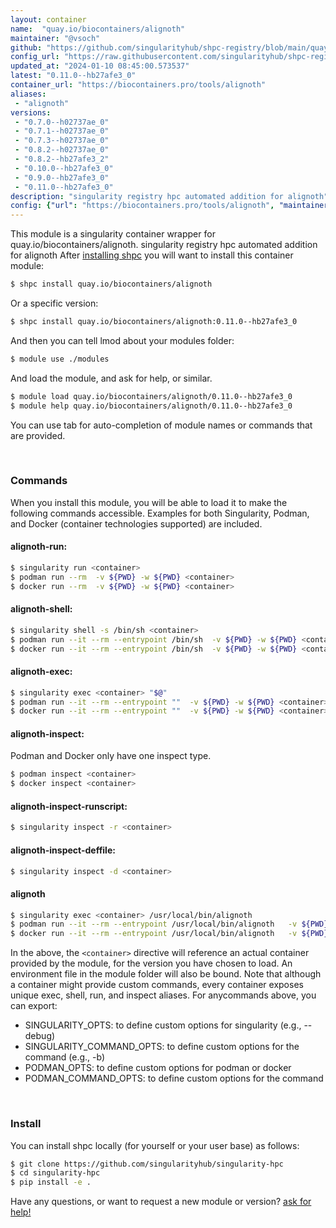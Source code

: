 ```yaml
---
layout: container
name:  "quay.io/biocontainers/alignoth"
maintainer: "@vsoch"
github: "https://github.com/singularityhub/shpc-registry/blob/main/quay.io/biocontainers/alignoth/container.yaml"
config_url: "https://raw.githubusercontent.com/singularityhub/shpc-registry/main/quay.io/biocontainers/alignoth/container.yaml"
updated_at: "2024-01-10 08:45:00.573537"
latest: "0.11.0--hb27afe3_0"
container_url: "https://biocontainers.pro/tools/alignoth"
aliases:
 - "alignoth"
versions:
 - "0.7.0--h02737ae_0"
 - "0.7.1--h02737ae_0"
 - "0.7.3--h02737ae_0"
 - "0.8.2--h02737ae_0"
 - "0.8.2--hb27afe3_2"
 - "0.10.0--hb27afe3_0"
 - "0.9.0--hb27afe3_0"
 - "0.11.0--hb27afe3_0"
description: "singularity registry hpc automated addition for alignoth"
config: {"url": "https://biocontainers.pro/tools/alignoth", "maintainer": "@vsoch", "description": "singularity registry hpc automated addition for alignoth", "latest": {"0.11.0--hb27afe3_0": "sha256:12c21ef3c25ea8adde9e4b7eb367d7f10443869e410692c32b1886dd8a1f174d"}, "tags": {"0.7.0--h02737ae_0": "sha256:4faa632928afff6b8b32b42890cde8c0f8e47a3432ed02d110432df8de51b1d9", "0.7.1--h02737ae_0": "sha256:03525a1c72f0bbfafc5f6d116a740c78673d14a2311894f2d1be4d916888bd24", "0.7.3--h02737ae_0": "sha256:386499b883965cb54e42aa13605cf1202a727968d6c23279024c05c95b5aee42", "0.8.2--h02737ae_0": "sha256:8989e1442c915b2b1516982d419774dffbf568531f00562bda4cf4b1f6cc9efe", "0.8.2--hb27afe3_2": "sha256:1e7f23b529513a2422981c3a6ef47c0a436c587fceac667ffc84d65ab1e06b4e", "0.10.0--hb27afe3_0": "sha256:e35811610b268d7f0cdc790ec4446d31d80014ccae2fb37c44fc9438de3e9a18", "0.9.0--hb27afe3_0": "sha256:4fda78c554da26397b27d060d9b08ac452158d5ecbbcbb3fa4b76508072f4e70", "0.11.0--hb27afe3_0": "sha256:12c21ef3c25ea8adde9e4b7eb367d7f10443869e410692c32b1886dd8a1f174d"}, "docker": "quay.io/biocontainers/alignoth", "aliases": {"alignoth": "/usr/local/bin/alignoth"}}
---
```


This module is a singularity container wrapper for quay.io/biocontainers/alignoth.
singularity registry hpc automated addition for alignoth
After [installing shpc](#install) you will want to install this container module:


```bash
$ shpc install quay.io/biocontainers/alignoth
```

Or a specific version:

```bash
$ shpc install quay.io/biocontainers/alignoth:0.11.0--hb27afe3_0
```

And then you can tell lmod about your modules folder:

```bash
$ module use ./modules
```

And load the module, and ask for help, or similar.

```bash
$ module load quay.io/biocontainers/alignoth/0.11.0--hb27afe3_0
$ module help quay.io/biocontainers/alignoth/0.11.0--hb27afe3_0
```

You can use tab for auto-completion of module names or commands that are provided.

<br>

### Commands

When you install this module, you will be able to load it to make the following commands accessible.
Examples for both Singularity, Podman, and Docker (container technologies supported) are included.

#### alignoth-run:

```bash
$ singularity run <container>
$ podman run --rm  -v ${PWD} -w ${PWD} <container>
$ docker run --rm  -v ${PWD} -w ${PWD} <container>
```

#### alignoth-shell:

```bash
$ singularity shell -s /bin/sh <container>
$ podman run --it --rm --entrypoint /bin/sh  -v ${PWD} -w ${PWD} <container>
$ docker run --it --rm --entrypoint /bin/sh  -v ${PWD} -w ${PWD} <container>
```

#### alignoth-exec:

```bash
$ singularity exec <container> "$@"
$ podman run --it --rm --entrypoint ""  -v ${PWD} -w ${PWD} <container> "$@"
$ docker run --it --rm --entrypoint ""  -v ${PWD} -w ${PWD} <container> "$@"
```

#### alignoth-inspect:

Podman and Docker only have one inspect type.

```bash
$ podman inspect <container>
$ docker inspect <container>
```

#### alignoth-inspect-runscript:

```bash
$ singularity inspect -r <container>
```

#### alignoth-inspect-deffile:

```bash
$ singularity inspect -d <container>
```


#### alignoth

```bash
$ singularity exec <container> /usr/local/bin/alignoth
$ podman run --it --rm --entrypoint /usr/local/bin/alignoth   -v ${PWD} -w ${PWD} <container> -c " $@"
$ docker run --it --rm --entrypoint /usr/local/bin/alignoth   -v ${PWD} -w ${PWD} <container> -c " $@"
```



In the above, the `<container>` directive will reference an actual container provided
by the module, for the version you have chosen to load. An environment file in the
module folder will also be bound. Note that although a container
might provide custom commands, every container exposes unique exec, shell, run, and
inspect aliases. For anycommands above, you can export:

 - SINGULARITY_OPTS: to define custom options for singularity (e.g., --debug)
 - SINGULARITY_COMMAND_OPTS: to define custom options for the command (e.g., -b)
 - PODMAN_OPTS: to define custom options for podman or docker
 - PODMAN_COMMAND_OPTS: to define custom options for the command

<br>

### Install

You can install shpc locally (for yourself or your user base) as follows:

```bash
$ git clone https://github.com/singularityhub/singularity-hpc
$ cd singularity-hpc
$ pip install -e .
```

Have any questions, or want to request a new module or version? [ask for help!](https://github.com/singularityhub/singularity-hpc/issues)